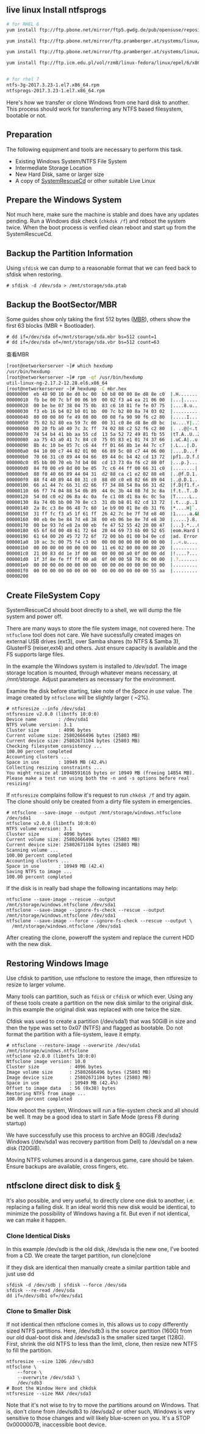 

## live linux Install ntfsprogs

```bash
# for RHEL 6
yum install ftp://ftp.pbone.net/mirror/ftp5.gwdg.de/pub/opensuse/repositories/Virtualization:/Appliances/RedHat_RHEL-6/x86_64/libx86emu1-1.5-1.1.x86_64.rpm

yum install ftp://ftp.pbone.net/mirror/ftp.pramberger.at/systems/linux/contrib/rhel6/x86_64/libhd-20.1-1.el6.pp.x86_64.rpm

yum install ftp://ftp.pbone.net/mirror/ftp.pramberger.at/systems/linux/contrib/rhel6/x86_64/ntfs-3g-libs-2017.3.23-1.el6.pp.x86_64.rpm

yum install ftp://ftp.icm.edu.pl/vol/rzm8/linux-fedora/linux/epel/6/x86_64/Packages/n/ntfsprogs-2017.3.23-1.el6.x86_64.rpm


# for rhel 7 
ntfs-3g-2017.3.23-1.el7.x86_64.rpm  
ntfsprogs-2017.3.23-1.el7.x86_64.rpm
```



Here's how we transfer or clone Windows from one hard disk to another. This process should work for transferring any NTFS based filesystem, bootable or not.

## Preparation

The following equipment and tools are necessary to perform this task.

- Existing Windows System/NTFS File System
- Intermediate Storage Location
- New Hard Disk, same or larger size
- A copy of [SystemRescueCd](http://www.sysresccd.org/) or other suitable Live Linux

## Prepare the Windows System

Not much here, make sure the machine is stable and does have any updates pending. Run a Windows disk check (`chkdsk /f`) and reboot the system twice. When the boot process is verified clean reboot and start up from the SystemRescueCd.

## Backup the Partition Information

Using `sfdisk` we can dump to a reasonable format that we can feed back to sfdisk when restoring.

```
# sfdisk -d /dev/sda > /mnt/storage/sda.ptab
```

## Backup the BootSector/MBR

Some guides show only taking the first 512 bytes ([MBR](http://en.wikipedia.org/wiki/Master_boot_record)), others show the first 63 blocks (MBR + Bootloader).

```
# dd if=/dev/sda of=/mnt/storage/sda.mbr bs=512 count=1
# dd if=/dev/sda of=/mnt/storage/sda.vbr bs=512 count=63
```

查看MBR

```bash
[root@networkerserver ~]# which hexdump
/usr/bin/hexdump
[root@networkerserver ~]# rpm -qf /usr/bin/hexdump 
util-linux-ng-2.17.2-12.28.el6.x86_64
[root@networkerserver ~]# hexdump -C mbr.hex 
00000000  eb 48 90 10 8e d0 bc 00  b0 b8 00 00 8e d8 8e c0  |.H..............|
00000010  fb be 00 7c bf 00 06 b9  00 02 f3 a4 ea 21 06 00  |...|.........!..|
00000020  00 be be 07 38 04 75 0b  83 c6 10 81 fe fe 07 75  |....8.u........u|
00000030  f3 eb 16 b4 02 b0 01 bb  00 7c b2 80 8a 74 03 02  |.........|...t..|
00000040  80 00 00 80 fe 49 08 00  00 08 fa 90 90 f6 c2 80  |.....I..........|
00000050  75 02 b2 80 ea 59 7c 00  00 31 c0 8e d8 8e d0 bc  |u....Y|..1......|
00000060  00 20 fb a0 40 7c 3c ff  74 02 88 c2 52 f6 c2 80  |. ..@|<.t...R...|
00000070  74 54 b4 41 bb aa 55 cd  13 5a 52 72 49 81 fb 55  |tT.A..U..ZRrI..U|
00000080  aa 75 43 a0 41 7c 84 c0  75 05 83 e1 01 74 37 66  |.uC.A|..u....t7f|
00000090  8b 4c 10 be 05 7c c6 44  ff 01 66 8b 1e 44 7c c7  |.L...|.D..f..D|.|
000000a0  04 10 00 c7 44 02 01 00  66 89 5c 08 c7 44 06 00  |....D...f.\..D..|
000000b0  70 66 31 c0 89 44 04 66  89 44 0c b4 42 cd 13 72  |pf1..D.f.D..B..r|
000000c0  05 bb 00 70 eb 7d b4 08  cd 13 73 0a f6 c2 80 0f  |...p.}....s.....|
000000d0  84 f0 00 e9 8d 00 be 05  7c c6 44 ff 00 66 31 c0  |........|.D..f1.|
000000e0  88 f0 40 66 89 44 04 31  d2 88 ca c1 e2 02 88 e8  |..@f.D.1........|
000000f0  88 f4 40 89 44 08 31 c0  88 d0 c0 e8 02 66 89 04  |..@.D.1......f..|
00000100  66 a1 44 7c 66 31 d2 66  f7 34 88 54 0a 66 31 d2  |f.D|f1.f.4.T.f1.|
00000110  66 f7 74 04 88 54 0b 89  44 0c 3b 44 08 7d 3c 8a  |f.t..T..D.;D.}<.|
00000120  54 0d c0 e2 06 8a 4c 0a  fe c1 08 d1 8a 6c 0c 5a  |T.....L......l.Z|
00000130  8a 74 0b bb 00 70 8e c3  31 db b8 01 02 cd 13 72  |.t...p..1......r|
00000140  2a 8c c3 8e 06 48 7c 60  1e b9 00 01 8e db 31 f6  |*....H|`......1.|
00000150  31 ff fc f3 a5 1f 61 ff  26 42 7c be 7f 7d e8 40  |1.....a.&B|..}.@|
00000160  00 eb 0e be 84 7d e8 38  00 eb 06 be 8e 7d e8 30  |.....}.8.....}.0|
00000170  00 be 93 7d e8 2a 00 eb  fe 47 52 55 42 20 00 47  |...}.*...GRUB .G|
00000180  65 6f 6d 00 48 61 72 64  20 44 69 73 6b 00 52 65  |eom.Hard Disk.Re|
00000190  61 64 00 20 45 72 72 6f  72 00 bb 01 00 b4 0e cd  |ad. Error.......|
000001a0  10 ac 3c 00 75 f4 c3 00  00 00 00 00 00 00 00 00  |..<.u...........|
000001b0  00 00 00 00 00 00 00 00  11 e6 02 00 00 00 80 20  |............... |  # 80 20 开始分区表
000001c0  21 00 83 dd 1e 3f 00 08  00 00 00 a0 0f 00 00 dd  |!....?..........|
000001d0  1f 3f 8e fe ff ff 00 a8  0f 00 00 58 70 0c 00 00  |.?.........Xp...|
000001e0  00 00 00 00 00 00 00 00  00 00 00 00 00 00 00 00  |................|
000001f0  00 00 00 00 00 00 00 00  00 00 00 00 00 00 55 aa  |..............U.| # 55 aa 结束标志
00000200
```



## Create FileSystem Copy

SystemRescueCd should boot directly to a shell, we will dump the file system and power off.

There are many ways to store the file system image, not covered here. The `ntfsclone` tool does not care. We have sucessfully created images on external USB drives (ext3), over Samba shares (to NTFS & Samba 3), GlusterFS (reiser,ext4) and others. Just ensure capacity is available and the FS supports large files.

In the example the Windows system is installed to */dev/sda1*. The image storage location is mounted, through whatever means necessary, at */mnt/storage*. Adjust parameters as necessary for the environment.

Examine the disk before starting, take note of the *Space in use* value. The image created by `ntfsclone` will be slightly larger ( ~2%).

```
# ntfsresize --info /dev/sda1
ntfsresize v2.0.0 (libntfs 10:0:0)
Device name        : /dev/sda1
NTFS volume version: 3.1
Cluster size       : 4096 bytes
Current volume size: 25802666496 bytes (25803 MB)
Current device size: 25802671104 bytes (25803 MB)
Checking filesystem consistency ...
100.00 percent completed
Accounting clusters ...
Space in use       : 10949 MB (42.4%)
Collecting resizing constraints ...
You might resize at 10948591616 bytes or 10949 MB (freeing 14854 MB).
Please make a test run using both the -n and -s options before real resizing!
```

If `ntfsresize` complains follow it's request to run `chkdsk /f` and try again. The clone should only be created from a dirty file system in emergencies.

```
# ntfsclone --save-image --output /mnt/storage/windows.ntfsclone /dev/sda1
ntfsclone v2.0.0 (libntfs 10:0:0)
NTFS volume version: 3.1
Cluster size       : 4096 bytes
Current volume size: 25802666496 bytes (25803 MB)
Current device size: 25802671104 bytes (25803 MB)
Scanning volume ...
100.00 percent completed
Accounting clusters ...
Space in use       : 10949 MB (42.4)
Saving NTFS to image ...
100.00 percent completed
```

If the disk is in really bad shape the following incantations may help:

```
ntfsclone --save-image --rescue --output /mnt/storage/windows.ntfsclone /dev/sda1
ntfsclone --save-image --ignore-fs-check --rescue --output /mnt/storage/windows.ntfsclone /dev/sda1
ntfsclone --save-image --force --ignore-fs-check --rescue --output \
  /mnt/storage/windows.ntfsclone /dev/sda1
```

After creating the clone, poweroff the system and replace the current HDD with the new disk.

## Restoring Windows Image

Use cfdisk to partition, use ntfsclone to restore the image, then ntfsresize to resize to larger volume.

Many tools can partition, such as `fdisk` or `cfdisk` or which ever. Using any of these tools create a partition on the new disk similar to the original disk. In this example the original disk was replaced with one twice the size.

Cfdisk was used to create a partition (/dev/sda1) that was 50GiB in size and then the type was set to 0x07 (NTFS) and flagged as bootable. Do not format the partition with a file-system, leave it empty.

```
# ntfsclone --restore-image --overwrite /dev/sda1 /mnt/storage/windows.ntfsclone
ntfsclone v2.0.0 (libntfs 10:0:0)
Ntfsclone image version: 10.0
Cluster size           : 4096 bytes
Image volume size      : 25802666496 bytes (25803 MB)
Image device size      : 25802671104 bytes (25803 MB)
Space in use           : 10949 MB (42.4%)
Offset to image data   : 56 (0x38) bytes
Restoring NTFS from image ...
100.00 percent completed
```

Now reboot the system, Windows will run a file-system check and all should be well. It may be a good idea to start in Safe Mode (press F8 during startup)

We have successfully use this process to archive an 80GiB /dev/sda2 Windows (/dev/sda1 was recovery partition from Dell) to /dev/sda1 on a new disk (120GiB).

Moving NTFS volumes around is a dangerous game, care should be taken. Ensure backups are available, cross fingers, etc.

## ntfsclone direct disk to disk [§](http://edoceo.com/exemplar/ntfsclone-transfer-windows#disk2disk)

It's also possible, and very useful, to directly clone one disk to another, i.e. replacing a failing disk. It an ideal world this new disk would be identical, to minimize the possibility of Windows having a fit. But even if not identical, we can make it happen.

### Clone Identical Disks

In this example /dev/sdb is the old disk, /dev/sda is the new one, I've booted from a CD. We create the target partition, run clone|clone

If they disk are identical then manually create a similar partition table and just use dd

```
sfdisk -d /dev/sdb | sfdisk --force /dev/sda
sfdisk --re-read /dev/sda
dd if=/dev/sdb1 of=/dev/sda1
```

### Clone to Smaller Disk

If not identical then ntfsclone comes in, this allows us to copy differently sized NTFS partitions. Here, /dev/sdb3 is the source partition (160G) from our old dual-boot disk and /dev/sda3 is the smaller sized target (128G). First, shrink the old NTFS to less than the limit, clone, then resize new NTFS to fill the partition.

```
ntfsresize --size 120G /dev/sdb3
ntfsclone \
    --force \
    --overwrite /dev/sda3 \
    /dev/sdb3
# Boot the Window Here and chkdsk
ntfsresize --size MAX /dev/sda3
```

Note that it's not wise to try to move the partitions around on Windows. That is, don't clone from /dev/sdb3 to /dev/sda2 or other such, Windows is very sensitive to those changes and will likely blue-screen on you. It's a STOP 0x0000007B, inaccessible boot device.